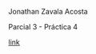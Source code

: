 
Jonathan Zavala Acosta

Parcial 3 - Práctica 4

[link](https://github.com/KurenaiOuji/Parcial_3-Practica_4/tree/master)